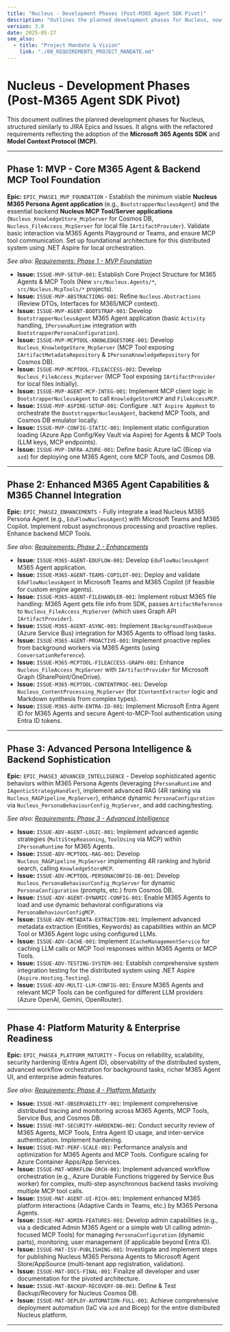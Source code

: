 ```yaml
---
title: "Nucleus - Development Phases (Post-M365 Agent SDK Pivot)"
description: "Outlines the planned development phases for Nucleus, now centered on building Microsoft 365 Persona Agents and backend Model Context Protocol (MCP) Tool/Server applications."
version: 3.0
date: 2025-05-27
see_also:
  - title: "Project Mandate & Vision"
    link: "./00_REQUIREMENTS_PROJECT_MANDATE.md"
---
```


# Nucleus - Development Phases (Post-M365 Agent SDK Pivot)

This document outlines the planned development phases for Nucleus, structured similarly to JIRA Epics and Issues. It aligns with the refactored requirements reflecting the adoption of the **Microsoft 365 Agents SDK** and **Model Context Protocol (MCP)**.

---

## Phase 1: MVP - Core M365 Agent & Backend MCP Tool Foundation

**Epic:** `EPIC_PHASE1_MVP_FOUNDATION` - Establish the minimum viable **Nucleus M365 Persona Agent application** (e.g., `BootstrapperNucleusAgent`) and the essential backend **Nucleus MCP Tool/Server applications** (`Nucleus_KnowledgeStore_McpServer` for Cosmos DB, `Nucleus_FileAccess_McpServer` for local file `IArtifactProvider`). Validate basic interaction via M365 Agents Playground or Teams, and ensure MCP tool communication. Set up foundational architecture for this distributed system using .NET Aspire for local orchestration.

*See also: [Requirements: Phase 1 - MVP Foundation](./01_REQUIREMENTS_PHASE1_MVP_FOUNDATION.md)*

*   **Issue:** `ISSUE-MVP-SETUP-001`: Establish Core Project Structure for M365 Agents & MCP Tools (New `src/Nucleus.Agents/*`, `src/Nucleus.McpTools/*` projects).
*   **Issue:** `ISSUE-MVP-ABSTRACTIONS-001`: Refine `Nucleus.Abstractions` (Review DTOs, Interfaces for M365/MCP context).
*   **Issue:** `ISSUE-MVP-AGENT-BOOTSTRAP-001`: Develop `BootstrapperNucleusAgent` M365 Agent application (basic `Activity` handling, `IPersonaRuntime` integration with `BootstrapperPersonaConfiguration`).
*   **Issue:** `ISSUE-MVP-MCPTOOL-KNOWLEDGESTORE-001`: Develop `Nucleus_KnowledgeStore_McpServer` (MCP Tool exposing `IArtifactMetadataRepository` & `IPersonaKnowledgeRepository` for Cosmos DB).
*   **Issue:** `ISSUE-MVP-MCPTOOL-FILEACCESS-001`: Develop `Nucleus_FileAccess_McpServer` (MCP Tool exposing `IArtifactProvider` for local files initially).
*   **Issue:** `ISSUE-MVP-AGENT-MCP-INTEG-001`: Implement MCP client logic in `BootstrapperNucleusAgent` to call `KnowledgeStoreMCP` and `FileAccessMCP`.
*   **Issue:** `ISSUE-MVP-ASPIRE-SETUP-001`: Configure `.NET Aspire AppHost` to orchestrate the `BootstrapperNucleusAgent`, backend MCP Tools, and Cosmos DB emulator locally.
*   **Issue:** `ISSUE-MVP-CONFIG-STATIC-001`: Implement static configuration loading (Azure App Config/Key Vault via Aspire) for Agents & MCP Tools (LLM keys, MCP endpoints).
*   **Issue:** `ISSUE-MVP-INFRA-AZURE-001`: Define basic Azure IaC (Bicep via `azd`) for deploying one M365 Agent, core MCP Tools, and Cosmos DB.

---

## Phase 2: Enhanced M365 Agent Capabilities & M365 Channel Integration

**Epic:** `EPIC_PHASE2_ENHANCEMENTS` - Fully integrate a lead Nucleus M365 Persona Agent (e.g., `EduFlowNucleusAgent`) with Microsoft Teams and M365 Copilot. Implement robust asynchronous processing and proactive replies. Enhance backend MCP Tools.

*See also: [Requirements: Phase 2 - Enhancements](./02_REQUIREMENTS_PHASE2_ENHANCEMENTS.md)*

*   **Issue:** `ISSUE-M365-AGENT-EDUFLOW-001`: Develop `EduFlowNucleusAgent` M365 Agent application.
*   **Issue:** `ISSUE-M365-AGENT-TEAMS-COPILOT-001`: Deploy and validate `EduFlowNucleusAgent` in Microsoft Teams and M365 Copilot (if feasible for custom engine agents).
*   **Issue:** `ISSUE-M365-AGENT-FILEHANDLER-001`: Implement robust M365 file handling: M365 Agent gets file info from SDK, passes `ArtifactReference` to `Nucleus_FileAccess_McpServer` (which uses Graph API `IArtifactProvider`).
*   **Issue:** `ISSUE-M365-AGENT-ASYNC-001`: Implement `IBackgroundTaskQueue` (Azure Service Bus) integration for M365 Agents to offload long tasks.
*   **Issue:** `ISSUE-M365-AGENT-PROACTIVE-001`: Implement proactive replies from background workers via M365 Agents (using `ConversationReference`).
*   **Issue:** `ISSUE-M365-MCPTOOL-FILEACCESS-GRAPH-001`: Enhance `Nucleus_FileAccess_McpServer` with `IArtifactProvider` for Microsoft Graph (SharePoint/OneDrive).
*   **Issue:** `ISSUE-M365-MCPTOOL-CONTENTPROC-001`: Develop `Nucleus_ContentProcessing_McpServer` (for `IContentExtractor` logic and Markdown synthesis from complex types).
*   **Issue:** `ISSUE-M365-AUTH-ENTRA-ID-001`: Implement Microsoft Entra Agent ID for M365 Agents and secure Agent-to-MCP-Tool authentication using Entra ID tokens.

---

## Phase 3: Advanced Persona Intelligence & Backend Sophistication

**Epic:** `EPIC_PHASE3_ADVANCED_INTELLIGENCE` - Develop sophisticated agentic behaviors within M365 Persona Agents (leveraging `IPersonaRuntime` and `IAgenticStrategyHandler`), implement advanced RAG (4R ranking via `Nucleus_RAGPipeline_McpServer`), enhance dynamic `PersonaConfiguration` via `Nucleus_PersonaBehaviourConfig_McpServer`, and add caching/testing.

*See also: [Requirements: Phase 3 - Advanced Intelligence](./03_REQUIREMENTS_PHASE3_ADVANCED_INTELLIGENCE.md)*

*   **Issue:** `ISSUE-ADV-AGENT-LOGIC-001`: Implement advanced agentic strategies (`MultiStepReasoning`, `ToolUsing` via MCP) within `IPersonaRuntime` for M365 Agents.
*   **Issue:** `ISSUE-ADV-MCPTOOL-RAG-001`: Develop `Nucleus_RAGPipeline_McpServer` implementing 4R ranking and hybrid search, calling `KnowledgeStoreMCP`.
*   **Issue:** `ISSUE-ADV-MCPTOOL-PERSONACONFIG-DB-001`: Develop `Nucleus_PersonaBehaviourConfig_McpServer` for dynamic `PersonaConfiguration` (prompts, etc.) from Cosmos DB.
*   **Issue:** `ISSUE-ADV-AGENT-DYNAMIC-CONFIG-001`: Enable M365 Agents to load and use dynamic behavioral configurations via `PersonaBehaviourConfigMCP`.
*   **Issue:** `ISSUE-ADV-METADATA-EXTRACTION-001`: Implement advanced metadata extraction (Entities, Keywords) as capabilities within an MCP Tool or M365 Agent logic using configured LLMs.
*   **Issue:** `ISSUE-ADV-CACHE-001`: Implement `ICacheManagementService` for caching LLM calls or MCP Tool responses within M365 Agents or MCP Tools.
*   **Issue:** `ISSUE-ADV-TESTING-SYSTEM-001`: Establish comprehensive system integration testing for the distributed system using .NET Aspire (`Aspire.Hosting.Testing`).
*   **Issue:** `ISSUE-ADV-MULTI-LLM-CONFIG-001`: Ensure M365 Agents and relevant MCP Tools can be configured for different LLM providers (Azure OpenAI, Gemini, OpenRouter).

---

## Phase 4: Platform Maturity & Enterprise Readiness

**Epic:** `EPIC_PHASE4_PLATFORM_MATURITY` - Focus on reliability, scalability, security hardening (Entra Agent ID), observability of the distributed system, advanced workflow orchestration for background tasks, richer M365 Agent UI, and enterprise admin features.

*See also: [Requirements: Phase 4 - Platform Maturity](./04_REQUIREMENTS_PHASE4_PLATFORM_MATURITY.md)*

*   **Issue:** `ISSUE-MAT-OBSERVABILITY-001`: Implement comprehensive distributed tracing and monitoring across M365 Agents, MCP Tools, Service Bus, and Cosmos DB.
*   **Issue:** `ISSUE-MAT-SECURITY-HARDENING-001`: Conduct security review of M365 Agents, MCP Tools, Entra Agent ID usage, and inter-service authentication. Implement hardening.
*   **Issue:** `ISSUE-MAT-PERF-SCALE-001`: Performance analysis and optimization for M365 Agents and MCP Tools. Configure scaling for Azure Container Apps/App Services.
*   **Issue:** `ISSUE-MAT-WORKFLOW-ORCH-001`: Implement advanced workflow orchestration (e.g., Azure Durable Functions triggered by Service Bus worker) for complex, multi-step asynchronous backend tasks involving multiple MCP tool calls.
*   **Issue:** `ISSUE-MAT-AGENT-UI-RICH-001`: Implement enhanced M365 platform interactions (Adaptive Cards in Teams, etc.) by M365 Persona Agents.
*   **Issue:** `ISSUE-MAT-ADMIN-FEATURES-001`: Develop admin capabilities (e.g., via a dedicated Admin M365 Agent or a simple web UI calling admin-focused MCP Tools) for managing `PersonaConfiguration` (dynamic parts), monitoring, user management (if applicable beyond Entra ID).
*   **Issue:** `ISSUE-MAT-ISV-PUBLISHING-001`: Investigate and implement steps for publishing Nucleus M365 Persona Agents to Microsoft Agent Store/AppSource (multi-tenant app registration, validation).
*   **Issue:** `ISSUE-MAT-DOCS-FINAL-001`: Finalize all developer and user documentation for the pivoted architecture.
*   **Issue:** `ISSUE-MAT-BACKUP-RECOVERY-DB-001`: Define & Test Backup/Recovery for Nucleus Cosmos DB.
*   **Issue:** `ISSUE-MAT-DEPLOY-AUTOMATION-FULL-001`: Achieve comprehensive deployment automation (IaC via `azd` and Bicep) for the entire distributed Nucleus platform.

---
